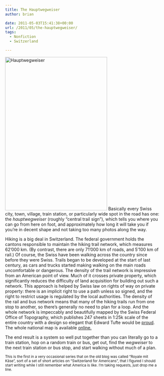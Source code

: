 ```yaml
---
title: The Hauptwegweiser
author: brian

date: 2011-05-03T15:41:38+00:00
url: /2011/05/the-hauptwegweiser/
tags:
  - Nonfiction
  - Switzerland

---
```

[<img class="alignleft" src="http://farm6.static.flickr.com/5185/5681438326_041f54e819.jpg" alt="Hauptwegweiser" width="333" height="500" />][1] Basically every Swiss city, town, village, train station, or particularly wide spot in the road has one: the _hauptwegweiser_ (roughly &#8220;central trail sign&#8221;), which tells you where you can go from here on foot, and approximately how long it will take you if you&#8217;re in decent shape and not taking too many photos along the way.

Hiking is a big deal in Switzerland. The federal government holds the cantons responsible to maintain the hiking trail network, which measures 62&#8217;000 km. (By contrast, there are only 71&#8217;000 km of roads, and 5&#8217;100 km of rail.) Of course, the Swiss have been walking across the country since before they were Swiss. Trails began to be developed at the start of last century, as cars and trucks started making walking on the main roads uncomfortable or dangerous. The density of the trail network is impressive from an American point of view. Much of it crosses private property, which significantly reduces the difficulty of land acquisition for building out such a network. This approach is helped by Swiss law on rights of way on private property: there is an implicit right to use a path unless so signed, and the right to restrict usage is regulated by the local authorities. The density of the rail and bus network means that many of the hiking trails run from one stop to another, so there&#8217;s generally no need to plan for a loop. And the whole network is impeccably and beautifully mapped by the Swiss Federal Office of Topography, which publishes 247 sheets in 1:25k scale of the entire country with a design so elegant that Edward Tufte would be [proud][2]. The whole national map is available [online.][3]

The end result is a system so well put together than you can literally go to a train station, hop on a random train or bus, get out, find the _wegweiser_ to the next train station or bus stop, and start walking without much of a plan.

<small>This is the first in a very occasional series that on the old blog was called &#8220;Royale mit Käse&#8221;, sort of a set of short articles on &#8220;Switzerland for Americans&#8221;, that I figured I should start writing while I still remember what America is like. I&#8217;m taking requests, just drop me a line.</small>

 [1]: http://www.flickr.com/photos/bht/5681438326/ "Hauptwegweiser by bht, on Flickr"
 [2]: http://www.edwardtufte.com/tufte/bookreviews#imhof
 [3]: http://map.geo.admin.ch